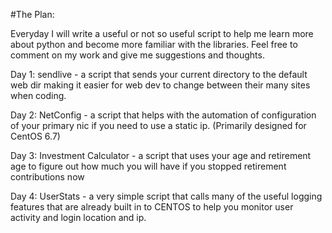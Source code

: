 #The Plan:

Everyday I will write a useful or not so useful script to help me learn more about python and become more familiar with the libraries. Feel free to comment on my work and give me suggestions and thoughts.

Day 1: sendlive - a script that sends your current directory to the default web dir making it easier for web dev to change between their many sites when coding.

Day 2: NetConfig - a script that helps with the automation of configuration of your primary nic if you need to use a static ip. (Primarily designed for CentOS 6.7)

Day 3: Investment Calculator - a script that uses your age and retirement age to figure out how much you will have if you stopped retirement contributions now

Day 4: UserStats - a very simple script that calls many of the useful logging
features that are already built in to CENTOS to help you monitor user activity
and login location and ip. 
